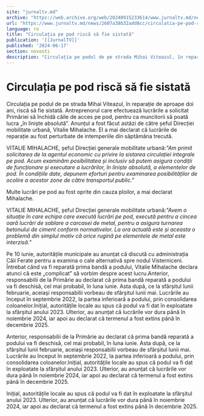 ```yaml
---
site: "jurnaltv.md"
archive: "https://web.archive.org/web/20240915233614/www.jurnaltv.md/news/2607a38b32add8cc/circulatia-pe-pod-risca-sa-fie-sistata.html"
url: "https://www.jurnaltv.md/news/2607a38b32add8cc/circulatia-pe-pod-risca-sa-fie-sistata.html"
language: ro
title: "Circulația pe pod riscă să fie sistată"
publication: '[[JurnalTV]]'
published: '2024-06-17'
section: novosti
description: "Circulația pe podul de pe strada Mihai Viteazul, în reparație de aproape doi ani, riscă să fie sistată. Antreprenorul care efectuează lucrările a solicitat Primăriei să închidă căile de acces pe pod, pentru ca muncitorii să poată lucra „în liniște absolută”. Anunțul a fost făcut astăzi de către șeful Direcției mobilitate urbană, Vitalie Mihalache. El a mai declarat că lucrările de reparație au fost perturbate de intemperiile din săptămâna trecută."
---
```


# Circulația pe pod riscă să fie sistată

Circulația pe podul de pe strada Mihai Viteazul, în reparație de aproape doi ani, riscă să fie sistată. Antreprenorul care efectuează lucrările a solicitat Primăriei să închidă căile de acces pe pod, pentru ca muncitorii să poată lucra „în liniște absolută”. Anunțul a fost făcut astăzi de către șeful Direcției mobilitate urbană, Vitalie Mihalache. El a mai declarat că lucrările de reparație au fost perturbate de intemperiile din săptămâna trecută.

VITALIE MIHALACHE, șeful Direcției generale mobilitate urbană:*"Am primit solicitarea de la agentul economic cu privire la sistarea circulației integrale pe pod. Acum examinăm posibilitatea și inclusiv să putem asigura condiții de funcționare și executare a lucrărilor, în liniște absolută, a elementelor de pod. În condițiile date, depunem eforturi pentru examinarea posibilităților de ocolire a acestor zone de către transportul public."*

Multe lucrări pe pod au fost oprite din cauza ploilor, a mai declarat Mihalache.

VITALIE MIHALACHE, șeful Direcției generale mobilitate urbană:*"Avem o situație în care echipa care execută lucrări pe pod, execută pentru a cincea oară lucrări de sablare a carcasei de metal, pentru a asigura turnarea betonului de ciment conform normativelor. La ora actuală este și aceasta o problemă din simplul motiv că orice rugină pe elementele de metal este interzisă."*

Pe 10 iunie, autoritățile municipale au anunțat că discută cu administrația Căii Ferate pentru a examina o cale alternativă spre nodul Visterniceni. Întrebat când va fi reparată prima bandă a podului, Vitalie Mihalache declara atunci că este „complicat” să vorbim despre acest lucru.Anterior, responsabilii de la Primărie au declarat că prima bandă reparată a podului va fi deschisă, cel mai probabil, în luna iunie. Asta după, ce la sfârșitul lunii februarie, aceiași responsabilii vorbeau de sfârșitul lunii mai. Lucrările au început în septembrie 2022, la partea inferioară a podului, prin consolidarea coloanelor.Inițial, autoritățile locale au spus că podul va fi dat în exploatate la sfârșitul anului 2023. Ulterior, au anunțat că lucrările vor dura până în noiembrie 2024, iar apoi au declarat că termenul a fost extins până în decembrie 2025.

Anterior, responsabilii de la Primărie au declarat că prima bandă reparată a podului va fi deschisă, cel mai probabil, în luna iunie. Asta după, ce la sfârșitul lunii februarie, aceiași responsabilii vorbeau de sfârșitul lunii mai. Lucrările au început în septembrie 2022, la partea inferioară a podului, prin consolidarea coloanelor.Inițial, autoritățile locale au spus că podul va fi dat în exploatate la sfârșitul anului 2023. Ulterior, au anunțat că lucrările vor dura până în noiembrie 2024, iar apoi au declarat că termenul a fost extins până în decembrie 2025.

Inițial, autoritățile locale au spus că podul va fi dat în exploatate la sfârșitul anului 2023. Ulterior, au anunțat că lucrările vor dura până în noiembrie 2024, iar apoi au declarat că termenul a fost extins până în decembrie 2025.